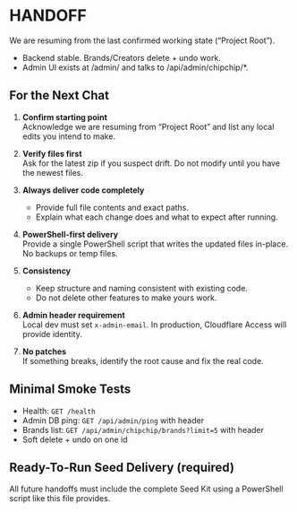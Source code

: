 # HANDOFF

We are resuming from the last confirmed working state (“Project Root”).
- Backend stable. Brands/Creators delete + undo work.
- Admin UI exists at /admin/ and talks to /api/admin/chipchip/*.

## For the Next Chat

1) **Confirm starting point**  
   Acknowledge we are resuming from “Project Root” and list any local edits you intend to make.

2) **Verify files first**  
   Ask for the latest zip if you suspect drift. Do not modify until you have the newest files.

3) **Always deliver code completely**  
   - Provide full file contents and exact paths.
   - Explain what each change does and what to expect after running.

4) **PowerShell-first delivery**  
   Provide a single PowerShell script that writes the updated files in-place. No backups or temp files.

5) **Consistency**  
   - Keep structure and naming consistent with existing code.
   - Do not delete other features to make yours work.

6) **Admin header requirement**  
   Local dev must set `x-admin-email`. In production, Cloudflare Access will provide identity.

7) **No patches**  
   If something breaks, identify the root cause and fix the real code.

## Minimal Smoke Tests

- Health: `GET /health`
- Admin DB ping: `GET /api/admin/ping` with header
- Brands list: `GET /api/admin/chipchip/brands?limit=5` with header
- Soft delete + undo on one id

## Ready-To-Run Seed Delivery (required)
All future handoffs must include the complete Seed Kit using a PowerShell script like this file provides.